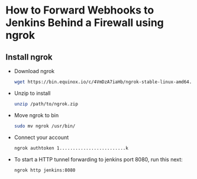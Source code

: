 # How to Forward Webhooks to Jenkins Behind a Firewall using ngrok



## Install ngrok

- Download ngrok

	```bash
	wget https://bin.equinox.io/c/4VmDzA7iaHb/ngrok-stable-linux-amd64.zip -O ngrok.zip
	```

- Unzip to install

  ```bash
  unzip /path/to/ngrok.zip
  ```

- Move ngrok to bin

  ```bash
  sudo mv ngrok /usr/bin/
  ```

- Connect your account

  ```bash
  ngrok authtoken 1.........................k
  ```


- To start a HTTP tunnel forwarding to jenkins port 8080, run this next:

  ```bash
  ngrok http jenkins:8080
  ```

